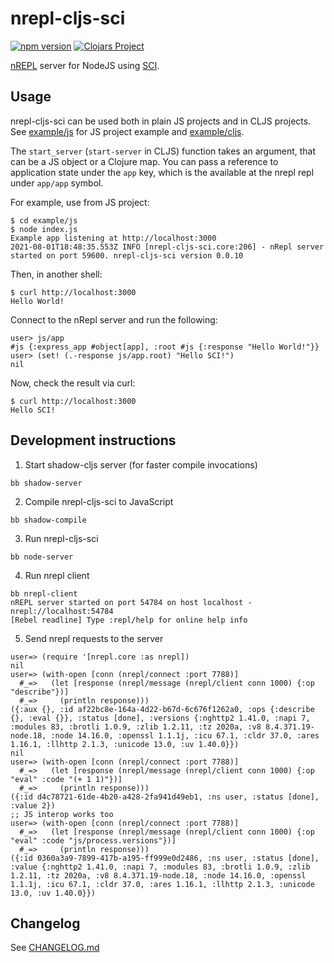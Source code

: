 # nrepl-cljs-sci

[![npm version](https://img.shields.io/npm/v/nrepl-cljs-sci.svg)](https://www.npmjs.com/package/nrepl-cljs-sci) 
[![Clojars Project](https://img.shields.io/clojars/v/org.clojars.viesti/nrepl-cljs-sci.svg)](https://clojars.org/org.clojars.viesti/nrepl-cljs-sci)

[nREPL](https://nrepl.org/nrepl/0.8/index.html) server for NodeJS using [SCI](https://github.com/borkdude/sci).

## Usage

nrepl-cljs-sci can be used both in plain JS projects and in CLJS projects. See [example/js](./example/js) for JS project example and [example/cljs](./example/cljs).

The `start_server` (`start-server` in CLJS) function takes an argument, that can be a JS object or a Clojure map. You can pass a reference to application state under the `app` key, which is the available at the nrepl repl under `app/app` symbol.

For example, use from JS project:

```
$ cd example/js
$ node index.js
Example app listening at http://localhost:3000
2021-08-01T18:48:35.553Z INFO [nrepl-cljs-sci.core:206] - nRepl server started on port 59600. nrepl-cljs-sci version 0.0.10
```

Then, in another shell:

```
$ curl http://localhost:3000
Hello World!
```

Connect to the nRepl server and run the following:

```
user> js/app
#js {:express_app #object[app], :root #js {:response "Hello World!"}}
user> (set! (.-response js/app.root) "Hello SCI!")
nil
```

Now, check the result via curl:

```
$ curl http://localhost:3000
Hello SCI!
```

## Development instructions

1. Start shadow-cljs server (for faster compile invocations)

```shell
bb shadow-server
```

2. Compile nrepl-cljs-sci to JavaScript

```
bb shadow-compile
```

3. Run nrepl-cljs-sci

```
bb node-server
```

4. Run nrepl client

```
bb nrepl-client
nREPL server started on port 54784 on host localhost - nrepl://localhost:54784
[Rebel readline] Type :repl/help for online help info
```

5. Send nrepl requests to the server

```
user=> (require '[nrepl.core :as nrepl])
nil
user=> (with-open [conn (nrepl/connect :port 7788)]
  #_=>   (let [response (nrepl/message (nrepl/client conn 1000) {:op "describe"})]
  #_=>     (println response)))
({:aux {}, :id af22bc8e-164a-4d22-b67d-6c676f1262a0, :ops {:describe {}, :eval {}}, :status [done], :versions {:nghttp2 1.41.0, :napi 7, :modules 83, :brotli 1.0.9, :zlib 1.2.11, :tz 2020a, :v8 8.4.371.19-node.18, :node 14.16.0, :openssl 1.1.1j, :icu 67.1, :cldr 37.0, :ares 1.16.1, :llhttp 2.1.3, :unicode 13.0, :uv 1.40.0}})
nil
user=> (with-open [conn (nrepl/connect :port 7788)]
  #_=>   (let [response (nrepl/message (nrepl/client conn 1000) {:op "eval" :code "(+ 1 1)"})]
  #_=>     (println response)))
({:id d4c78721-61de-4b20-a428-2fa941d49eb1, :ns user, :status [done], :value 2})
;; JS interop works too
user=> (with-open [conn (nrepl/connect :port 7788)]
  #_=>   (let [response (nrepl/message (nrepl/client conn 1000) {:op "eval" :code "js/process.versions"})]
  #_=>     (println response)))
({:id 0360a3a9-7899-417b-a195-ff999e0d2486, :ns user, :status [done], :value {:nghttp2 1.41.0, :napi 7, :modules 83, :brotli 1.0.9, :zlib 1.2.11, :tz 2020a, :v8 8.4.371.19-node.18, :node 14.16.0, :openssl 1.1.1j, :icu 67.1, :cldr 37.0, :ares 1.16.1, :llhttp 2.1.3, :unicode 13.0, :uv 1.40.0}})
```

## Changelog

See [CHANGELOG.md](CHANGELOG.md)
